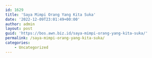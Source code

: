 ```yaml
---
id: 1629
title: 'Saya Mimpi Orang Yang Kita Suka'
date: '2022-12-09T23:01:49+00:00'
author: admin
layout: post
guid: 'https://bos.awn.biz.id/saya-mimpi-orang-yang-kita-suka/'
permalink: /saya-mimpi-orang-yang-kita-suka/
categories:
    - Uncategorized
---
```


